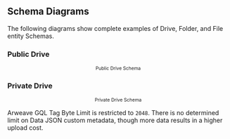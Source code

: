 ---
---

## Schema Diagrams

The following diagrams show complete examples of Drive, Folder, and File entity Schemas.

### Public Drive
<img :src='$withBase("/public-drive-schema.png")' style="height: auto; display: block; margin-left: auto; margin-right: auto; width: 75%;">
<div style="text-align: center; font-size: .75em;">Public Drive Schema</div>

### Private Drive
<img :src='$withBase("/private-drive-schema.png")' style="height: auto; display: block; margin-left: auto; margin-right: auto; width: 75%;">
<div style="text-align: center; font-size: .75em;">Private Drive Schema</div>

Arweave GQL Tag Byte Limit is restricted to `2048`. There is no determined limit on Data JSON custom metadata, though more data results in a higher upload cost.